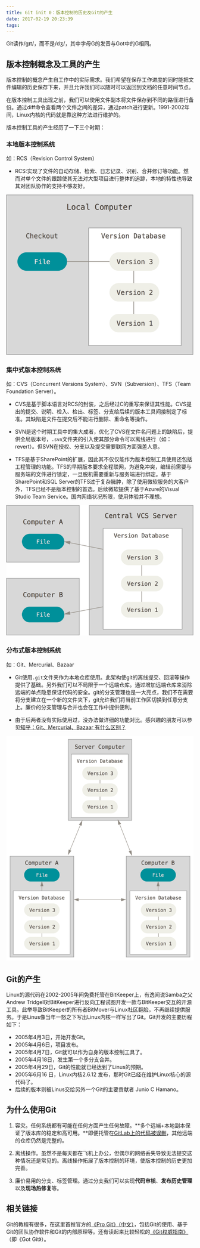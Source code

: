 ```yaml
---
title: Git init 0：版本控制的历史及Git的产生
date: 2017-02-19 20:23:39
tags: 
---
```


Git读作/ɡɪt/，而不是/dʒ/，其中字母G的发音与Got中的G相同。

## 版本控制概念及工具的产生

版本控制的概念产生自工作中的实际需求。我们希望在保存工作进度的同时能把文件编辑的历史保存下来，并且允许我们可以随时可以返回到文档的任意时间节点。

在版本控制工具出现之前，我们可以使用文件副本将文件保存到不同的路径进行备份。通过diff命令查看两个文件之间的差异，通过patch进行更新。1991-2002年间，Linux内核的代码就是靠这种方法进行维护的。

版本控制工具的产生经历了一下三个时期：

### 本地版本控制系统

如：RCS（Revision Control System）

* RCS:实现了文件的自动存储、检索、日志记录、识别、合并修订等功能。然而对单个文件的跟踪使其无法对大型项目进行整体的追踪，本地的特性也导致其对团队协作的支持不够友好。

![本地版本控制系统](git-init-0/local.png)

### 集中式版本控制系统

如：CVS（Concurrent Versions System）、SVN（Subversion）、TFS（Team Foundation Server）。

* CVS是基于脚本语言对RCS的封装，之后经过C的重写来保证其性能。CVS提出的提交、说明、检入、检出、标签、分支给后续的版本工具间接制定了标准。其缺陷是文件在提交后不能进行删除、重命名等操作。

* SVN是这个时期工具中的集大成者，优化了CVS在文件名问题上的缺陷后，提供全局版本号，`.svn`文件夹的引入使其部分命令可以离线进行（如：revert）。但SVN在授权、分支以及提交需要联网方面强差人意。

* TFS是基于SharePoint的扩展，因此其不仅仅能作为版本控制工具使用还包括工程管理的功能。TFS的早期版本要求全程联网，为避免冲突，编辑前需要与服务端的文件进行锁定，一旦脱机需要重新与服务端进行绑定。基于SharePoint和SQL Server的TFS过于复杂臃肿，除了使用微软服务的大客户外，TFS已经不是版本控制的首选。后续微软提供了基于Azure的Visual Studio Team Service。国内网络状况所限，使用体验并不理想。

![本地版本控制系统](git-init-0/centralized.png)

### 分布式版本控制系统

如：Git、Mercurial、Bazaar

* Git使用`.git`文件夹作为本地仓库使用。此架构使git的离线提交、回滚等操作提供了基础。另外我们可以不局限于一个远端仓库。通过增加远端仓库来消除远端的单点隐患保证代码的安全。git的分支管理也是一大亮点，我们不在需要将分支建立在一个新的文件夹下，git允许我们将当前工作区切换到任意分支上。廉价的分支管理与合并也会在工作中提供便利。

* 由于后两者没有实际使用过，没办法做详细的功能对比。感兴趣的朋友可以参见[知乎：Git、Mercurial、Bazaar 有什么区别？](https://www.zhihu.com/question/19877652)

![本地版本控制系统](git-init-0/distributed.png)

## Git的产生

Linux的源代码在2002-2005年间免费托管在BitKeeper上，有逸闻说Samba之父Andrew Tridgell对BitKeeper进行反向工程试图开发一款与BitKeeper交互的开源工具。此举导致BitKeeper的所有者BitMover与Linux社区翻脸，不再继续提供服务。于是Linus像当年一怒之下写出Linux内核一样写出了Git。Git开发的主要历程如下：

* 2005年4月3日，开始开发Git。
* 2005年4月6日，项目发布。
* 2005年4月7日，Git就可以作为自身的版本控制工具了。
* 2005年4月18日，发生第一个多分支合并。
* 2005年4月29日，Git的性能就已经达到了Linus的预期。 
* 2005年6月16 日，Linux内核2.6.12 发布，那时Git已经在维护Linux核心的源代码了。
* 后续的版本则被Linus交给另外一个Git的主要贡献者 Junio C Hamano。

## 为什么使用Git

1. 容灾。任何系统都有可能在任何方面产生任何故障。**多个远端+本地副本保证了版本库的稳定和高可用。**即便托管在[GitLab上的代码被误删](https://www.oschina.net/news/81493/gitlab-com-back)，其他远端的仓库仍然是完整的。

2. 离线操作。虽然不是每天都在飞机上办公，但偶尔的网络丢失导致无法提交这种情况还是常见的。离线操作拓展了版本控制的环境，使版本控制的历史更加完善。

3. 廉价易用的分支、标签管理。通过分支我们可以实现**代码审核**、**发布历史管理**以及**现场热修复**等。

## 相关链接

Git的教程有很多，在这里首推官方的[《Pro Git》（中文）](https://git-scm.com/book/zh/v2)，包括Git的使用、基于Git的团队协作软件和Git的内部原理等。还有读起来比较轻松的[《Git权威指南》](https://www.amazon.cn/Git权威指南-蒋鑫/dp/B009WMC3QQ/ref=sr_1_1?ie=UTF8&qid=1487507209&sr=8-1&keywords=git权威指南)（即《Got Git》）。